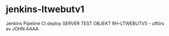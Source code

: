 # jenkins-ltwebutv1
Jenkins Pipeline CI deploy SERVER TEST OBJEKT RH-LTWEBUTV5 - utförs av JOHN
AAAA

